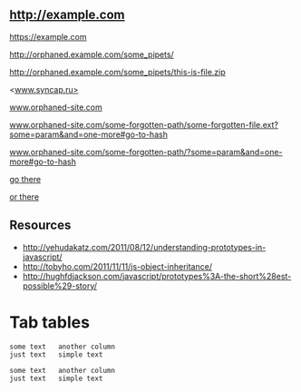 <http://example.com>
--------------------

<https://example.com>

http://orphaned.example.com/some_pipets/

http://orphaned.example.com/some_pipets/this-is-file.zip

<www.syncap.ru>

www.orphaned-site.com

www.orphaned-site.com/some-forgotten-path/some-forgotten-file.ext?some=param&and=one-more#go-to-hash

www.orphaned-site.com/some-forgotten-path/?some=param&and=one-more#go-to-hash

[go there](http://google.com/)

[or there][1]

[1]:http://www.yandex.ru

## Resources

* http://yehudakatz.com/2011/08/12/understanding-prototypes-in-javascript/
* http://tobyho.com/2011/11/11/js-object-inheritance/
* http://hughfdjackson.com/javascript/prototypes%3A-the-short%28est-possible%29-story/

Tab tables
==========

```text
some text	another column
just text	simple text
```

	some text	another column
	just text	simple text
